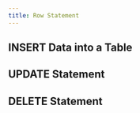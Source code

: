 ```yaml
---
title: Row Statement
---
```


## INSERT Data into a Table

## UPDATE Statement

## DELETE Statement
